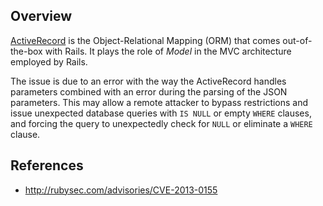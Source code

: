 ## Overview
[ActiveRecord](https://rubygems.org/gems/activerecord/) is the Object-Relational Mapping (ORM) that comes out-of-the-box with Rails. It plays the role of _Model_ in the MVC architecture employed by Rails.

The issue is due to an error with the way the ActiveRecord handles parameters combined with an error during the parsing of the JSON parameters. This may allow a remote attacker to bypass restrictions and issue unexpected database queries with `IS NULL` or empty `WHERE` clauses, and forcing the query to unexpectedly check for `NULL` or eliminate a `WHERE` clause.

## References
- http://rubysec.com/advisories/CVE-2013-0155
